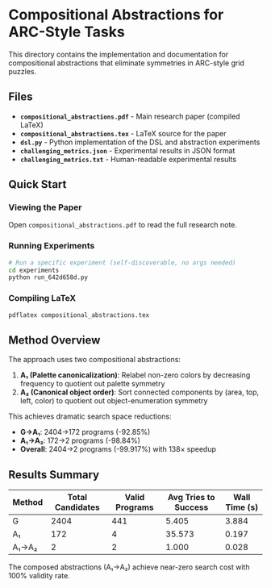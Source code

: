 # Compositional Abstractions for ARC-Style Tasks

This directory contains the implementation and documentation for compositional abstractions that eliminate symmetries in ARC-style grid puzzles.

## Files

- **`compositional_abstractions.pdf`** - Main research paper (compiled LaTeX)
- **`compositional_abstractions.tex`** - LaTeX source for the paper
- **`dsl.py`** - Python implementation of the DSL and abstraction experiments
- **`challenging_metrics.json`** - Experimental results in JSON format
- **`challenging_metrics.txt`** - Human-readable experimental results

## Quick Start

### Viewing the Paper
Open `compositional_abstractions.pdf` to read the full research note.

### Running Experiments
```bash
# Run a specific experiment (self-discoverable, no args needed)
cd experiments
python run_642d658d.py
```

### Compiling LaTeX
```bash
pdflatex compositional_abstractions.tex
```

## Method Overview

The approach uses two compositional abstractions:
1. **A₁ (Palette canonicalization)**: Relabel non-zero colors by decreasing frequency to quotient out palette symmetry
2. **A₂ (Canonical object order)**: Sort connected components by (area, top, left, color) to quotient out object-enumeration symmetry

This achieves dramatic search space reductions:
- **G→A₁**: 2404→172 programs (-92.85%)
- **A₁→A₂**: 172→2 programs (-98.84%)
- **Overall**: 2404→2 programs (-99.917%) with 138× speedup

## Results Summary

| Method | Total Candidates | Valid Programs | Avg Tries to Success | Wall Time (s) |
|--------|------------------|----------------|---------------------|---------------|
| G      | 2404            | 441            | 5.405               | 3.884         |
| A₁     | 172             | 4              | 35.573              | 0.197         |
| A₁→A₂  | 2               | 2              | 1.000               | 0.028         |

The composed abstractions (A₁→A₂) achieve near-zero search cost with 100% validity rate.
